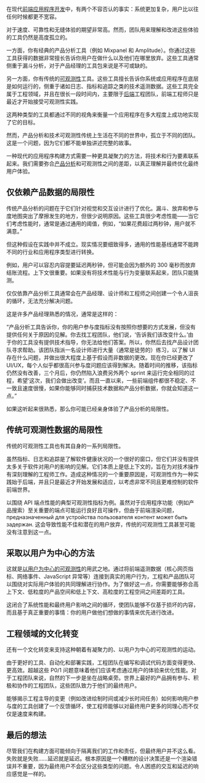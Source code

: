 在现代[前端应用程序开发](https://thenewstack.io/frontend-development/)中，有两个不容否认的事实：系统更加复杂，用户比以往任何时候都更不宽容。

对于速度、可靠性和无缝体验的期望非常高。然而，团队用来理解和改进这些体验的工具仍然是高度孤立的。

一方面，你有经典的产品分析工具（例如 Mixpanel 和 Amplitude）。你通过这些工具获得的数据非常擅长告诉你用户在做什么以及他们在哪里放弃。这些工具通常侧重于漏斗分析，对于产品经理的工具包来说是不可或缺的。

另一方面，你有传统的[可观测性](https://thenewstack.io/observability/)工具。这些工具擅长告诉你系统或应用程序在底层是如何运行的，侧重于诸如日志、指标和追踪之类的技术遥测数据。这些工具完全属于工程领域，并且在很长一段时间内，主要限于[后端](https://thenewstack.io/backend-development/)工程团队，前端工程师只是最近才开始接受可观测性实践。

这两种类型的工具都通过不同的视角来衡量一个应用程序在多大程度上成功地实现了它的目标。

然而，产品分析和技术可观测性传统上生活在不同的世界中，孤立于不同的团队。这是一个问题，因为它们都不能单独讲述完整的故事。

一种现代的应用程序构建方式需要一种更具凝聚力的方法，将技术和行为要素联系起来。我们需要弥合[产品分析](https://thenewstack.io/live-data-is-rapidly-reshaping-product-development-practices/)和可观测性之间的差距，以真正理解并最终优化最终用户体验。

## 仅依赖产品数据的局限性

传统产品分析的问题在于它们针对视觉和交互设计进行了优化。漏斗、放弃和参与度地图突出了摩擦发生的地方，但很少说明原因。这些工具很少考虑性能——当它们考虑性能时，通常是通过通用的阈值，例如，“如果花费超过两秒钟，用户就不满意。”

但这种假设在实践中并不成立。现实情况要细致得多，通用的性能基线通常不能跨不同的行业和应用程序类型进行转换。

例如，用户可以容忍内容提要延迟两秒钟，但可能会因为额外的 300 毫秒而放弃结账流程。上下文很重要。如果没有将技术性能与行为变量联系起来，团队只能猜测。

仅仅依靠产品分析工具通常会在产品经理、设计师和工程师之间创建一个令人沮丧的循环，无法充分解决问题。

这是许多产品经理熟悉的情况，通常是这样的：

“产品分析工具告诉你，你的用户参与度指标没有按照你想要的方式发展，但没有提供任何关于原因的见解。你去找工程团队，他们说，‘告诉我们该改变什么。’由于你的工具没有提供技术指导，你无法给他们答案。所以，你然后去找产品设计团队寻求帮助。该团队指派一名设计师进行大量（通常是徒劳的）练习，以了解 UI 存在什么问题，并做出很大程度上基于假设而非数据的更改。现在你已经更改了 UI/UX，每个人似乎都很高兴参与度问题应该得到解决。随着时间的推移，该指标仍然没有改善，三个月后，你仍然陷入浪费另外两个 sprint 来运行完全相同的过程，希望‘这次，我们会做出改变’。而且一直以来，一些前端组件都很不稳定、不一致且速度很慢，如果你能够同时捕获技术数据和产品分析数据，你就会知道这一点。”

如果这听起来很熟悉，那么你可能已经亲身体验了产品分析的局限性。

## 传统可观测性数据的局限性

传统的可观测性工具也有其自身的一系列局限性。

虽然指标、日志和追踪是了解软件健康状况的一个很好的窗口，但它们并没有提供太多关于软件对用户的影响的见解。它们本质上是低上下文的，旨在为对技术操作有深刻理解的工程师工作。造成这种情况的一个重要原因是，可观测性作为一种实践始于后端，并且只是最近才开始发展和适应，以考虑非常不同且更难控制的软件前端世界。

以围绕 API 端点性能的典型可观测性指标为例。虽然对于应用程序功能（例如产品搜索）至关重要的端点可能运行良好且可操作，但由于前端渲染问题， предназначенный для устройства пользователя контент может быть задержан. 这会导致性能不佳和潜在的用户放弃，传统的可观测性工具甚至可能没有注意到这一点。

## 采取以用户为中心的方法

这就是[以用户为中心的可观测性](https://thenewstack.io/the-case-for-user-focused-observability/)的用武之地。通过将前端遥测数据（核心网页指标、网络事件、JavaScript 异常等）连接到真实的用户行为，工程和产品团队可以围绕对实际用户体验的共同理解进行协作。为了做好这一点，你需要能够弥合高上下文、低粒度的产品空间和低上下文、高粒度的工程空间之间差距的工具。

这闭合了系统性能和最终用户影响之间的循环，使团队能够不仅基于损坏的内容，而且基于真正重要的事情：你的用户做他们想做的事情来优先进行改进。

## 工程领域的文化转变

还有一个文化转变来支持这种朝着有凝聚力的、以用户为中心的可观测性的运动。

由于更好的工具、自动化和部署实践，工程团队在编写和调试代码方面变得更快、更高效。超越这些 P0/1 问题意味着他们应该考虑通过用户的体验来优化性能。对于工程团队来说，自然的下一步是坐在战略桌旁。世界上最好的产品拥有参与、积极和协作的工程团队，这些团队致力于他们的最终用户。

能够揭示工程主导的变更（例如改进绘制时间或减少长时间任务）如何影响用户参与度的工具创建了一个反馈循环，使工程师能够以对最终用户更多的同理心而不仅仅是速度来构建。

## 最后的想法

尽管我们在构建方面可能倾向于隔离我们的工作和责任，但最终用户并不这么看。失败就是失败……延迟就是延迟。根本原因是一个糟糕的设计决策还是一个渲染错误并不重要，因为最终用户不会区分这些类型的问题。令人困惑的交互和延迟的响应感觉是一样的。